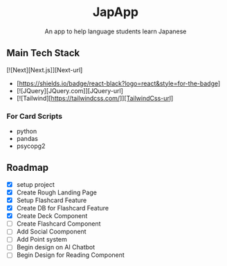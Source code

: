 <div align='center'>
  <h1>JapApp</h3>
  <p>An app to help language students learn Japanese</p>
</div>


## Main Tech Stack
[![Next][Next.js]][Next-url]
* [https://shields.io/badge/react-black?logo=react&style=for-the-badge]
* [![JQuery][JQuery.com]][JQuery-url]
* [![Tailwind][https://tailwindcss.com/]][TailwindCss-url]
### For Card Scripts
- python
- pandas
- psycopg2

## Roadmap
- [x] setup project
- [x] Create Rough Landing Page
- [x] Setup Flashcard Feature
- [x] Create DB for Flashcard Feature
- [x] Create Deck Component
- [ ] Create Flashcard Component
- [ ] Add Social Coomponent
- [ ] Add Point system
- [ ] Begin design on AI Chatbot
- [ ] Begin Design for Reading Component
